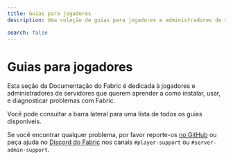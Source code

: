 ```yaml
---
title: Guias para jogadores
description: Uma coleção de guias para jogadores e administradores de servidores ao instalar e usar o Fabric.

search: false
---
```


# Guias para jogadores

Esta seção da Documentação do Fabric é dedicada à jogadores e administradores de servidores que querem aprender a como instalar, usar, e diagnosticar problemas com Fabric.

Você pode consultar a barra lateral para uma lista de todos os guias disponíveis.

Se você encontrar qualquer problema, por favor reporte-os [no GitHub](https://github.com/FabricMC/fabric-docs) ou peça ajuda no [Discord do Fabric](https://discord.gg/v6v4pMv) nos canais `#player-support` ou `#server-admin-support`.
